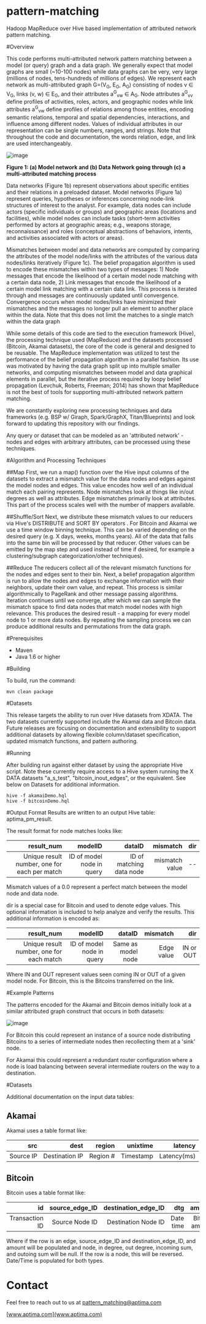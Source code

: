 pattern-matching
================

Hadoop MapReduce over Hive based implementation of attributed network pattern matching. 

#Overview

This code performs multi-attributed network pattern matching between a model (or query) graph and a data graph. We generally expect that model graphs are small (~10-100 nodes) while data graphs can be very, very large (millions of nodes, tens-hundreds of millions of edges). We represent each network as multi-attributed graph G=(V<sub>G</sub>, E<sub>G</sub>, A<sub>G</sub>) consisting of nodes v ∈ V<sub>G</sub>, links (v, w) ∈ E<sub>G</sub>, and their attributes a<sup>G</sup><sub>vw</sub> ∈ A<sub>G</sub>. Node attributes a<sup>G</sup><sub>vv</sub> define profiles of activities, roles, actors, and geographic nodes while link attributes a<sup>G</sup><sub>vw</sub> define profiles of relations among those entities, encoding semantic relations, temporal and spatial dependencies, interactions, and influence among different nodes. Values of individual attributes in our representation can be single numbers, ranges, and strings.  Note that throughout the code and documentation, the words relation, edge, and link are used interchangeably.  

![image](PM2.png)

**Figure 1: (a) Model network and (b) Data Network going through (c) a multi-attributed matching process**

Data networks (Figure 1b) represent observations about specific entities and their relations in a preloaded dataset. Model networks (Figure 1a) represent queries, hypotheses or inferences concerning node-link structures of interest to the analyst. For example, data nodes can include actors (specific individuals or groups) and geographic areas (locations and facilities), while model nodes can include tasks (short-term activities performed by actors at geographic areas; e.g., weapons storage, reconnaissance) and roles (conceptual abstractions of behaviors, intents, and activities associated with actors or areas). 

Mismatches between model and data networks are computed by comparing the attributes of the model node/links with the attributes of the various data nodes/links iteratively (Figure 1c).  The belief propagation algorithm is used to encode these mismatches within two types of messages: 1) Node messages that encode the likelihood of a certain model node matching with a certain data node, 2) Link messages that encode the likelihood of a certain model link matching with a certain data link.  This process is iterated through and messages are continuously updated until convergence.  Convergence occurs when model nodes/links have minimized their mismatches and the messages no longer pull an element to another place within the data.  Note that this does not limit the matches to a single match within the data graph

While some details of this code are tied to the execution framework (Hive), the processing technique used (MapReduce) and the datasets processed (Bitcoin, Akamai datasets), the core of the code is general and designed to be reusable.  The MapReduce implementation was utilized to test the performance of the belief propagation algorithm in a parallel fashion.  Its use was motivated by having the data graph split up into multiple smaller networks, and computing mismatches between model and data graphical elements in parallel, but the iterative process required by loopy belief propagation (Levchuk, Roberts, Freeman; 2014) has shown that MapReduce is not the best of tools for supporting multi-attributed network pattern matching. 

We are constantly exploring new processing techniques and data frameworks (e.g. BSP w/ Giraph, Spark/GraphX, Titan/Blueprints) and look forward to updating this repository with our findings.

Any query or dataset that can be modeled as an 'attributed network' - nodes and edges with arbitrary attributes, can be processed using these techniques. 

#Algorithm and Processing Techniques

##Map
First, we run a map() function over the Hive input columns of the datasets to extract a mismatch value for the data nodes and edges against the model nodes and edges. This value encodes how well of an individual match each pairing represents. Node mismatches look at things like in/out degrees as well as attributes. Edge mismatches primarily look at attributes. This part of the process scales well with the number of mappers available. 

##Shuffle/Sort
Next, we distribute these mismatch values to our reducers via Hive's DISTRIBUTE and SORT BY operators . For Bitcoin and Akamai we use a time window binning technique. This can be varied depending on the desired query (e.g. X days, weeks, months years). All of the data that falls into the same bin will be processed by that reducer. Other values can be emitted by the map step and used instead of time if desired, for example a clustering/subgraph categorization/other techniques). 

##Reduce
The reducers collect all of the relevant mismatch functions for the nodes and edges sent to their bin. Next, a belief propagation algorithm is run to allow the nodes and edges to exchange information with their neighbors, update their own value, and repeat. This process is similar algorithmically to PageRank and other message passing algorithms. Iteration continues until we converge, after which we can sample the mismatch space to find data nodes that match model nodes with high relevance. This produces the desired result - a mapping for every model node to 1 or more data nodes. By repeating the sampling process we can produce additional results and permutations from the data graph.

#Prerequisites

* Maven
* Java 1.6 or higher

#Building

To build, run the command:

```
mvn clean package 
```

#Datasets

This release targets the ability to run over Hive datasets from XDATA. The two datasets currently supported include the Akamai data and Bitcoin data. Future releases are focusing on documentation and extensibility to support additional datasets by allowing flexible column/dataset specification, updated mismatch functions, and pattern authoring.

#Running

After building run against either dataset by using the appropriate Hive script. Note these currently require access to a Hive system running the X DATA datasets "a_s_test", "bitcoin_inout_edges", or the equivalent. See below on Datasets for additional information.

```
hive -f akamaiDemo.hql
hive -f bitcoinDemo.hql
```

#Output Format
Results are written to an output Hive table: aptima_pm_result. 

The result format for node matches looks like:

|result_num|modelID|dataID|mismatch|dir|
|--:|--:|--:|--:|--:|
|Unique result number, one for each per match|ID of model node in query|ID of matching data node|mismatch value|--|

Mismatch values of a 0.0 represent a perfect match between the model node and data node. 

dir is a special case for Bitcoin and used to denote edge values. This optional information is included to help analyze and verify the results. This additional information is encoded as:

|result_num|modelID|dataID|mismatch|dir|
|--:|--:|--:|--:|--:|
|Unique result number, one for each match|ID of model node in query|Same as model node|Edge value|IN or OUT|

Where IN and OUT represent values seen coming IN or OUT of a given model node. For Bitcoin, this is the Bitcoins transferred on the link.

#Example Patterns

The patterns encoded for the Akamai and Bitcoin demos initially look at a similar attributed graph construct that occurs in both datasets:

![image](PM_Bitcoin.png)

For Bitcoin this could represent an instance of a source node distributing Bitcoins to a series of intermediate nodes then recollecting them at a 'sink' node. 

For Akamai this could represent a redundant router configuration where a node is load balancing between several intermediate routers on the way to a destination.

#Datasets

Additional documentation on the input data tables:

## Akamai

Akamai uses a table format like:

|src|dest|region|unixtime|latency
|--:|--:|--:|--:|--:|
|Source IP|Destination IP|Region #|Timestamp|Latency(ms)|

## Bitcoin

Bitcoin uses a table format like:

|id|source_edge_ID|destination_edge_ID|dtg|amount|in_degree|out_degree|node|incoming_amount| outgoing_amount|
|--:|--:|--:|--:|--:|--:|--:|--:|--:|--:|
|Transaction ID|Source Node ID|Destination Node ID|Date time|Bitcoin amount|In degree|Out degree|Node ID|Incoming Bitcoin sum|Outgoing Bitcoin sum|

Where if the row is an edge, source_edge_ID and destination_edge_ID, and amount will be populated and node, in degree, out degree, incoming sum, and outoing sum will be null. If the row is a node, this will be reversed. Date/Time is populated for both types.

# Contact

Feel free to reach out to us at [pattern_matching@aptima.com](mailto:pattern_matching@aptima.com)

[www.aptima.com](www.aptima.com)



